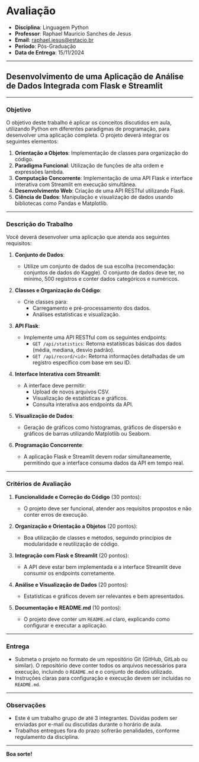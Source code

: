 # Avaliação

- **Disciplina**: Linguagem Python  
- **Professor**: Raphael Mauricio Sanches de Jesus
- **Email**: <raphael.jesus@estacio.br> 
- **Período**: Pós-Graduação  
- **Data de Entrega**: 15/11/2024

---

## **Desenvolvimento de uma Aplicação de Análise de Dados Integrada com Flask e Streamlit**

---

### **Objetivo**

O objetivo deste trabalho é aplicar os conceitos discutidos em aula, utilizando Python em diferentes paradigmas de programação, para desenvolver uma aplicação completa. O projeto deverá integrar os seguintes elementos:

1. **Orientação a Objetos**: Implementação de classes para organização do código.
2. **Paradigma Funcional**: Utilização de funções de alta ordem e expressões lambda.
3. **Computação Concorrente**: Implementação de uma API Flask e interface interativa com Streamlit em execução simultânea.
4. **Desenvolvimento Web**: Criação de uma API RESTful utilizando Flask.
5. **Ciência de Dados**: Manipulação e visualização de dados usando bibliotecas como Pandas e Matplotlib.

---

### **Descrição do Trabalho**

Você deverá desenvolver uma aplicação que atenda aos seguintes requisitos:

1. **Conjunto de Dados**:  
   - Utilize um conjunto de dados de sua escolha (recomendação: conjuntos de dados do Kaggle). O conjunto de dados deve ter, no mínimo, 500 registros e conter dados categóricos e numéricos.

2. **Classes e Organização do Código**:
   - Crie classes para:
     - Carregamento e pré-processamento dos dados.
     - Análises estatísticas e visualização.

3. **API Flask**:
   - Implemente uma API RESTful com os seguintes endpoints:
     - `GET /api/statistics`: Retorna estatísticas básicas dos dados (média, mediana, desvio padrão).
     - `GET /api/record/<id>`: Retorna informações detalhadas de um registro específico com base em seu ID.

4. **Interface Interativa com Streamlit**:
   - A interface deve permitir:
     - Upload de novos arquivos CSV.
     - Visualização de estatísticas e gráficos.
     - Consulta interativa aos endpoints da API.

5. **Visualização de Dados**:
   - Geração de gráficos como histogramas, gráficos de dispersão e gráficos de barras utilizando Matplotlib ou Seaborn.

6. **Programação Concorrente**:
   - A aplicação Flask e Streamlit devem rodar simultaneamente, permitindo que a interface consuma dados da API em tempo real.

---

### **Critérios de Avaliação**

1. **Funcionalidade e Correção do Código** (30 pontos):
   - O projeto deve ser funcional, atender aos requisitos propostos e não conter erros de execução.

2. **Organização e Orientação a Objetos** (20 pontos):
   - Boa utilização de classes e métodos, seguindo princípios de modularidade e reutilização de código.

3. **Integração com Flask e Streamlit** (20 pontos):
   - A API deve estar bem implementada e a interface Streamlit deve consumir os endpoints corretamente.

4. **Análise e Visualização de Dados** (20 pontos):
   - Estatísticas e gráficos devem ser relevantes e bem apresentados.

5. **Documentação e README.md** (10 pontos):
   - O projeto deve conter um `README.md` claro, explicando como configurar e executar a aplicação.

---

### **Entrega**

- Submeta o projeto no formato de um repositório Git (GitHub, GitLab ou similar). O repositório deve conter todos os arquivos necessários para execução, incluindo o `README.md` e o conjunto de dados utilizado.
- Instruções claras para configuração e execução devem ser incluídas no `README.md`.

---

### **Observações**

- Este é um trabalho grupo de até 3 integrantes. Dúvidas podem ser enviadas por e-mail ou discutidas durante o horário de aula.
- Trabalhos entregues fora do prazo sofrerão penalidades, conforme regulamento da disciplina.

---

**Boa sorte!**
